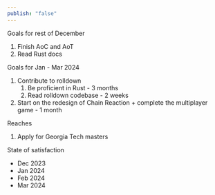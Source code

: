 ```yaml
---
publish: "false"
---
```

Goals for rest of December
1. Finish AoC and AoT
2. Read Rust docs

Goals for Jan - Mar 2024
1. Contribute to rolldown
	1. Be proficient in Rust - 3 months
	2. Read rolldown codebase - 2 weeks
2. Start on the redesign of Chain Reaction + complete the multiplayer game - 1 month

Reaches
1. Apply for Georgia Tech masters

State of satisfaction
- Dec 2023
- Jan 2024
- Feb 2024
- Mar 2024
